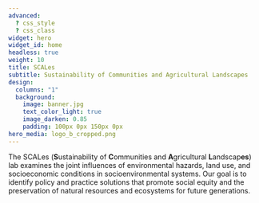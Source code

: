 ```yaml
---
advanced:
  ? css_style
  ? css_class
widget: hero
widget_id: home
headless: true
weight: 10
title: SCALes
subtitle: Sustainability of Communities and Agricultural Landscapes
design:
  columns: "1"
  background:
    image: banner.jpg
    text_color_light: true
    image_darken: 0.85
    padding: 100px 0px 150px 0px
hero_media: logo_b_cropped.png
---
```

The SCALes (**S**ustainability of **C**ommunities and **A**gricultural **L**andscap**es**) lab examines the joint influences of environmental hazards, land use, and socioeconomic conditions in socioenvironmental systems. Our goal is to identify policy and practice solutions that promote social equity and the preservation of natural resources and ecosystems for future generations.
